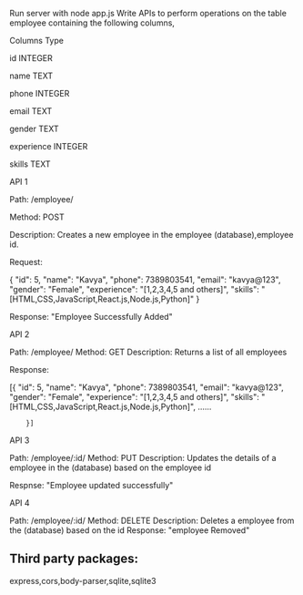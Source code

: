 Run server with node app.js
Write APIs to perform operations on the table employee containing the following columns,

Columns	Type

id	INTEGER

name	TEXT

phone	INTEGER

email	TEXT

gender TEXT

experience INTEGER 

skills TEXT 

API 1

Path: /employee/

Method: POST

Description:  Creates a new employee in the employee (database),employee id.

Request: 

 {
        "id": 5,
        "name": "Kavya",
        "phone": 7389803541,
        "email": "kavya@123",
        "gender": "Female",
        "experience": "[1,2,3,4,5 and others]",
        "skills": "[HTML,CSS,JavaScript,React.js,Node.js,Python]"
    } 
    
Response: 
  "Employee Successfully Added"
  

API 2 

Path: /employee/
Method: GET
Description:
Returns a list of all employees 

Response:

[{
   "id": 5,
        "name": "Kavya",
        "phone": 7389803541,
        "email": "kavya@123",
        "gender": "Female",
        "experience": "[1,2,3,4,5 and others]",
        "skills": "[HTML,CSS,JavaScript,React.js,Node.js,Python]",
        ......

        }] 
        

API 3

Path: /employee/:id/
Method: PUT
Description:
Updates the details of a employee in the (database) based on the employee id

Respnse:
"Employee updated successfully"

API 4

Path: /employee/:id/
Method: DELETE
Description:
Deletes a employee from the (database) based on the id 
Response:
  "employee Removed" 

## Third party packages:
 express,cors,body-parser,sqlite,sqlite3

  
